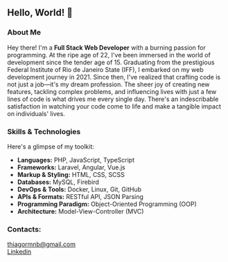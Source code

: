 ## Hello, World! 👋

### About Me

Hey there! I'm a **Full Stack Web Developer** with a burning passion for programming. At the ripe age of 22, I've been immersed in the world of development since the tender age of 15. Graduating from the prestigious Federal Institute of Rio de Janeiro State (IFF), I embarked on my web development journey in 2021. Since then, I've realized that crafting code is not just a job—it's my dream profession. The sheer joy of creating new features, tackling complex problems, and influencing lives with just a few lines of code is what drives me every single day. There's an indescribable satisfaction in watching your code come to life and make a tangible impact on individuals' lives.

### Skills & Technologies

Here's a glimpse of my toolkit:

- **Languages:** PHP, JavaScript, TypeScript
- **Frameworks:** Laravel, Angular, Vue.js
- **Markup & Styling:** HTML, CSS, SCSS
- **Databases:** MySQL, Firebird
- **DevOps & Tools:** Docker, Linux, Git, GitHub
- **APIs & Formats:** RESTful API, JSON Parsing
- **Programming Paradigm:** Object-Oriented Programming (OOP)
- **Architecture:** Model-View-Controller (MVC)

### Contacts:
thiagormnb@gmail.com<br>
<a href="https://www.linkedin.com/in/thiago-rocha-4b77491bb/detail/contact-info/">Linkedin</a>
